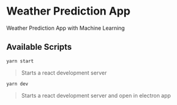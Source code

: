 # Weather Prediction App
Weather Prediction App with Machine Learning

## Available Scripts

```bash
yarn start
```
> Starts a react development server
```bash
yarn dev
```
> Starts a react development server and open in electron app

